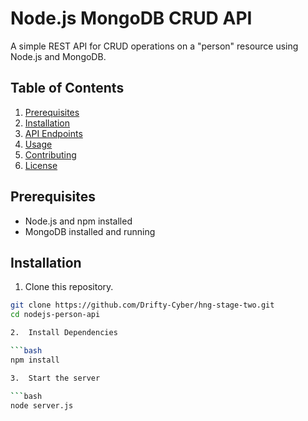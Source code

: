 # Node.js MongoDB CRUD API

A simple REST API for CRUD operations on a "person" resource using Node.js and MongoDB.

## Table of Contents

1. [Prerequisites](#prerequisites)
2. [Installation](#installation)
3. [API Endpoints](#api-endpoints)
4. [Usage](#usage)
5. [Contributing](#contributing)
6. [License](#license)

## Prerequisites

- Node.js and npm installed
- MongoDB installed and running

## Installation

1. Clone this repository.

```bash
git clone https://github.com/Drifty-Cyber/hng-stage-two.git
cd nodejs-person-api

2.  Install Dependencies

```bash
npm install

3.  Start the server

```bash
node server.js
